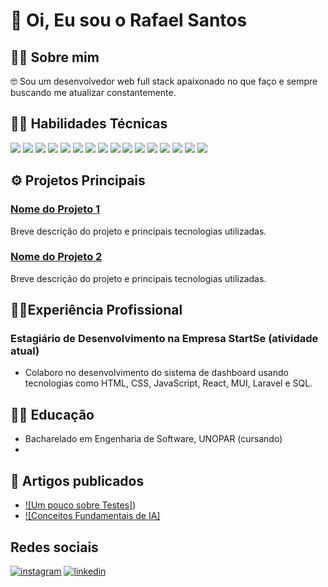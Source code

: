# 👋 Oi, Eu sou o Rafael Santos 

## 🤷‍♂️ Sobre mim
<p> 🤓 Sou um desenvolvedor web full stack apaixonado no que faço e sempre buscando me atualizar constantemente.  </p>

## 👩‍💻 Habilidades Técnicas
![](https://img.shields.io/badge/JavaScript-323330?style=for-the-badge&logo=javascript&logoColor=F7DF1E) ![](https://img.shields.io/badge/HTML5-E34F26?style=for-the-badge&logo=html5&logoColor=white) ![](https://img.shields.io/badge/CSS3-1572B6?style=for-the-badge&logo=css3&logoColor=white) ![](https://img.shields.io/badge/Node.js-43853D?style=for-the-badge&logo=node.js&logoColor=white) ![](https://img.shields.io/badge/React-20232A?style=for-the-badge&logo=react&logoColor=61DAFB) ![](https://img.shields.io/badge/TypeScript-007ACC?style=for-the-badge&logo=typescript&logoColor=white) ![](https://img.shields.io/badge/PHP-777BB4?style=for-the-badge&logo=php&logoColor=white) ![](https://img.shields.io/badge/Bootstrap-563D7C?style=for-the-badge&logo=bootstrap&logoColor=white) ![](https://img.shields.io/badge/Material--UI-0081CB?style=for-the-badge&logo=material-ui&logoColor=white) ![](https://img.shields.io/badge/Redux-593D88?style=for-the-badge&logo=redux&logoColor=white) ![](https://img.shields.io/badge/React_Router-CA4245?style=for-the-badge&logo=react-router&logoColor=white) ![](https://img.shields.io/badge/jQuery-0769AD?style=for-the-badge&logo=jquery&logoColor=white) ![](https://img.shields.io/badge/Laravel-FF2D20?style=for-the-badge&logo=laravel&logoColor=white) ![](https://img.shields.io/badge/MySQL-00000F?style=for-the-badge&logo=mysql&logoColor=white) ![](https://img.shields.io/badge/MongoDB-4EA94B?style=for-the-badge&logo=mongodb&logoColor=white) ![](https://img.shields.io/badge/sequelize-323330?style=for-the-badge&logo=sequelize&logoColor=blue)

## ⚙️ Projetos Principais
### [Nome do Projeto 1](link_do_projeto_1)
Breve descrição do projeto e principais tecnologias utilizadas.

### [Nome do Projeto 2](link_do_projeto_1)
Breve descrição do projeto e principais tecnologias utilizadas.

## 🧑‍💼Experiência Profissional

### Estagiário de Desenvolvimento na Empresa StartSe (atividade atual)
- Colaboro no desenvolvimento do sistema de dashboard  usando tecnologias como HTML, CSS, JavaScript, React, MUI, Laravel e SQL.

## 👨‍🎓 Educação
- Bacharelado em Engenharia de Software, UNOPAR (cursando)
- 
## 📖 Artigos publicados
- [![Um pouco sobre Testes]]([https://dio.me/articles/um-pouco-sobre-testes))
- [![Conceitos Fundamentais de IA]](https://dio.me/articles/conceitos-fundamentais-de-ia)
  
## Redes sociais
[![instagram](https://img.shields.io/badge/Instagram-E4405F?style=for-the-badge&logo=instagram&logoColor=white)](https://www.instagram.com/devrafaelfullstack/) [![linkedin](https://img.shields.io/badge/LinkedIn-0077B5?style=for-the-badge&logo=linkedin&logoColor=white)](https://www.linkedin.com/in/rafael-santos-lima/)

